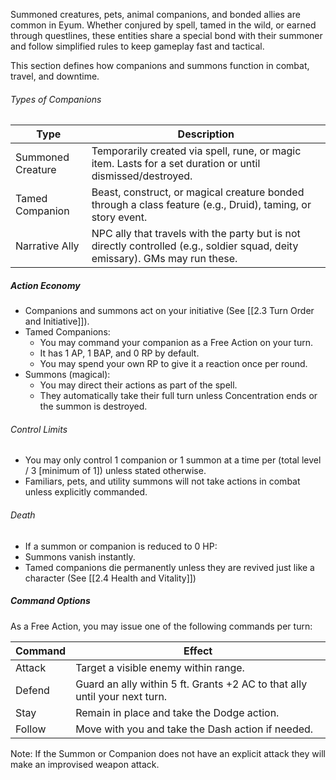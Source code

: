 Summoned creatures, pets, animal companions, and bonded allies are common in Eyum. Whether conjured by spell, tamed in the wild, or earned through questlines, these entities share a special bond with their summoner and follow simplified rules to keep gameplay fast and tactical.

This section defines how companions and summons function in combat, travel, and downtime.

###### Types of Companions

| Type              | Description                                                                                                                   |
| ----------------- | ----------------------------------------------------------------------------------------------------------------------------- |
| Summoned Creature | Temporarily created via spell, rune, or magic item. Lasts for a set duration or until dismissed/destroyed.                    |
| Tamed Companion   | Beast, construct, or magical creature bonded through a class feature (e.g., Druid), taming, or story event.                   |
| Narrative Ally    | NPC ally that travels with the party but is not directly controlled (e.g., soldier squad, deity emissary). GMs may run these. |
##### Action Economy
- Companions and summons act on your initiative (See [[2.3 Turn Order and Initiative]]).
- Tamed Companions:
	- You may command your companion as a Free Action on your turn.
	- It has 1 AP, 1 BAP, and 0 RP by default.
	- You may spend your own RP to give it a reaction once per round.
- Summons (magical):
	- You may direct their actions as part of the spell.
	- They automatically take their full turn unless Concentration ends or the summon is destroyed.
###### Control Limits
- You may only control 1 companion or 1 summon at a time per (total level / 3 [minimum of 1]) unless stated otherwise.
- Familiars, pets, and utility summons will not take actions in combat unless explicitly commanded.
###### Death
- If a summon or companion is reduced to 0 HP:
- Summons vanish instantly.
- Tamed companions die permanently unless they are revived just like a character (See [[2.4 Health and Vitality]])
##### Command Options
As a Free Action, you may issue one of the following commands per turn:

| Command | Effect                                                                     |
| ------- | -------------------------------------------------------------------------- |
| Attack  | Target a visible enemy within range.                                       |
| Defend  | Guard an ally within 5 ft. Grants +2 AC to that ally until your next turn. |
| Stay    | Remain in place and take the Dodge action.                                 |
| Follow  | Move with you and take the Dash action if needed.                          |

 Note: If the Summon or Companion does not have an explicit attack they will make an improvised weapon attack.